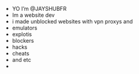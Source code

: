 - YO I’m @JAYSHUBFR
- Im a website dev
- i made unblocked websites with vpn proxys and 
- emulators
- explotis
- blockers
- hacks
- cheats
- and etc 
- 

<!---
JAYSHUBFR/JAYSHUBFR is a ✨ special ✨ repository because its `README.md` (this file) appears on your GitHub profile.
You can click the Preview link to take a look at your changes.
--->
